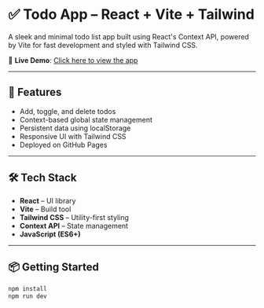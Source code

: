 # ✅ Todo App – React + Vite + Tailwind

A sleek and minimal todo list app built using React's Context API, powered by Vite for fast development and styled with Tailwind CSS.

🔗 **Live Demo**: [Click here to view the app](https://satyamcoder23.github.io/Todo_Using_React/)

---

## 🚀 Features

- Add, toggle, and delete todos
- Context-based global state management
- Persistent data using localStorage
- Responsive UI with Tailwind CSS
- Deployed on GitHub Pages

---

## 🛠️ Tech Stack

- **React** – UI library
- **Vite** – Build tool
- **Tailwind CSS** – Utility-first styling
- **Context API** – State management
- **JavaScript (ES6+)**

---

## 📦 Getting Started

```bash
npm install
npm run dev
